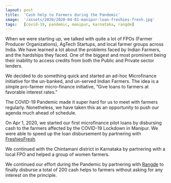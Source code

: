 ```yaml
---
layout: post
title:  'Cash help to Farmers during the Pandemic'
image:  '/assets/2020/2020-04-01-manipur-loan-freshies-fresh.jpg'
tags:   [covid-19, pandemic, manipur, karnataka, rangde]
---
```


When we were starting up, we talked with quite a lot of FPOs (Farmer Producer Organizations), AgTech Startups, and local farmer groups across India. We have learned a lot about the problems faced by Indian Farmers, and the hardships they faced. One of the biggest and most prominent being their inability to access credits from both the Public and Private sector lenders.

We decided to do something quick and started an ad-hoc Microfinance initiative for the un-banked, and un-served Indian Farmers. The idea is a simple pro-farmer micro-finance initiative, “Give loans to farmers at favorable interest rates.”

The COVID-19 Pandemic made it super hard for us to meet with farmers regularly. Nonetheless, we have taken this as an opportunity to push our agenda much ahead of schedule.

On Apr 1, 2020, we started our first microfinance pilot loans by disbursing cash to the farmers affected by the COVID-19 Lockdown in Manipur. We were able to speed up the loan disbursement by partnering with [FreshiesFresh](https://freshiesfresh.com/).

We continued with the Chintamani district in Karnataka by partnering with a local FPO and helped a group of women farmers.

We continued our effort during the Pandemic by partnering with [Rangde](https://rangde.in/) to finally disburse a total of 200 cash helps to farmers without asking for any interest on the principle.